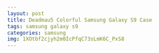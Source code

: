 ```yaml
---
layout: post
title: Deadmau5 Colorful Samsung Galaxy S9 Case
tags: samsung galaxy s9
categories: samsung
img: 1XOtbf2cjyh2m0IcPfqC73sLmK6C_PxS8
---
```

